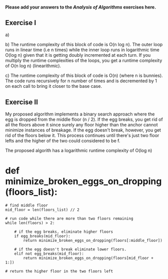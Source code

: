 #### Please add your answers to the ***Analysis of  Algorithms*** exercises here.

## Exercise I

a)


b)
The runtime complexity of this block of code is O(n log n). The outer loop runs in linear time (i.e n times) while the inner loop runs in logarithmic time O(log n) given that it is getting doubly incremented at each turn. If you multiply the runtime complexities of the loops, you get a runtime complexity of O(n log n) (linearithmic). 

c)
The runtime complexity of this block of code is O(n) (where n is bunnies). The code runs recursively for n number of times and is decremented by 1 on each call to bring it closer to the base case. 


## Exercise II
My proposed algorithm implements a binary search approach where the egg is dropped from the middle floor (n / 2). If the egg breaks, you get rid of all the floors above it since surely any floor higher than the anchor cannot minimize instances of breakage. If the egg doesn't break, however, you get rid of the floors below it. This process continues until there's just two floor lefts and the higher of the two could considered to be f. 

The proposed algorith has a logarithmic runtime complexity of O(log n)

# def minimize_broken_eggs_on_dropping(floors_list):
    # find middle floor
    mid_floor = len(floors_list) // 2

    # run code while there are more than two floors remaining
    while len(floors) > 2:

        # if the egg breaks, eliminate higher floors
        if egg_breaks(mid_floor):
            return minimize_broken_eggs_on_dropping(floors[:middle_floor])

        # if the egg doesn't break eliminate lower floors.
        elif not egg_breaks(mid_floor):
            return minimize_broken_eggs_on_dropping(floors[mid_floor + 1:])

    # return the higher floor in the two floors left
